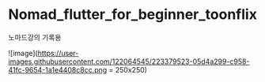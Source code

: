 # Nomad_flutter_for_beginner_toonflix

노마드강의 기록용

![image](https://user-images.githubusercontent.com/122064545/223379523-05d4a299-c958-41fc-9654-1a1e4408c8cc.png = 250x250)
